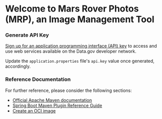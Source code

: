# Welcome to Mars Rover Photos (MRP), an Image Management Tool

### Generate API Key

[Sign up for an application programming interface (API) key](https://api.nasa.gov/) to access and use web services available on the Data.gov developer network.

Update the `application.properties` file's `api.key` value once generated, accordingly.

### Reference Documentation
For further reference, please consider the following sections:

* [Official Apache Maven documentation](https://maven.apache.org/guides/index.html)
* [Spring Boot Maven Plugin Reference Guide](https://docs.spring.io/spring-boot/docs/2.5.3/maven-plugin/reference/html/)
* [Create an OCI image](https://docs.spring.io/spring-boot/docs/2.5.3/maven-plugin/reference/html/#build-image)

